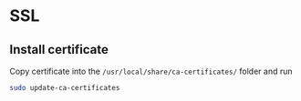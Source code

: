 # SSL
## Install certificate
Copy certificate into the `/usr/local/share/ca-certificates/` folder and run
```bash
sudo update-ca-certificates
```